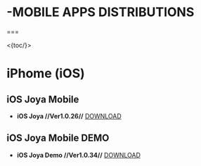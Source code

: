# -MOBILE APPS DISTRIBUTIONS
===

<{toc/}>

# iPhome (iOS)

## iOS Joya Mobile 

* **iOS Joya  //Ver1.0.26//** [DOWNLOAD](itms-services://?action=download-manifest&url=https://github.com/datalogicsrl/mobile-distribution/raw/master/Joya.pid)

## iOS Joya Mobile DEMO

* **iOS Joya Demo //Ver1.0.34//** [DOWNLOAD](itms-services://?action=download-manifest&url=https://github.com/datalogicsrl/mobile-distribution/raw/master/JoyaDemo.pid)

